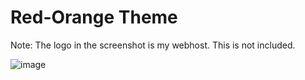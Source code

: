# Red-Orange Theme

Note: The logo in the screenshot is my webhost. This is not included.

![image](https://user-images.githubusercontent.com/74999267/122911795-a925a780-d325-11eb-8715-ffa0966f72ba.png)
